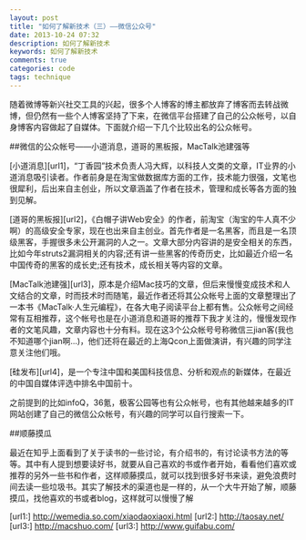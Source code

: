 ```yaml
---
layout: post
title: "如何了解新技术（三）——微信公众号"
date: 2013-10-24 07:32
description: 如何了解新技术
keywords: 如何了解新技术
comments: true
categories: code
tags: technique
---
```


随着微博等新兴社交工具的兴起，很多个人博客的博主都放弃了博客而去转战微博，但仍然有一些个人博客坚持了下来，在微信平台搭建了自己的公众帐号，以自身博客内容做起了自媒体。下面就介绍一下几个比较出名的公众帐号。

##微信的公众帐号——小道消息，道哥的黑板报，MacTalk池建强等  
  
[小道消息][url1]，“丁香园”技术负责人冯大辉，以科技人文类的文章，IT业界的小道消息吸引读者。作者前身是在淘宝做数据库方面的工作，技术能力很强，文笔也很犀利，后出来自主创业，所以文章涵盖了作者在技术，管理和成长等各方面的独到见解。  

[道哥的黑板报][url2]，《白帽子讲Web安全》的作者，前淘宝（淘宝的牛人真不少啊）的高级安全专家，现在也出来自主创业。首先作者是一名黑客，而且是一名顶级黑客，手握很多未公开漏洞的人之一。文章大部分内容讲的是安全相关的东西，比如今年struts2漏洞相关的内容;还有讲一些黑客的传奇历史，比如最近介绍一名中国传奇的黑客的成长史;还有技术，成长相关等内容的文章。  
  
[MacTalk池建强][url3]，原本是介绍Mac技巧的文章，但后来慢慢变成技术和人文结合的文章，时而技术时而随笔，最近作者还将其公众帐号上面的文章整理出了一本书《MacTalk·人生元编程》，在各大电子阅读平台上都有售。公众帐号之间经常有互相推荐，这个帐号也是在小道消息和道哥的推荐下我才关注的，慢慢发现作者的文笔风趣，文章内容也十分有料。现在这3个公众帐号号称微信三jian客(我也不知道哪个jian啊...)，他们还将在最近的上海Qcon上面做演讲，有兴趣的同学注意关注他们哦。  
  
[硅发布][url4]，是一个专注中国和美国科技信息、分析和观点的新媒体，在最近的中国自媒体评选中排名中国前十。  
  
之前提到的比如infoQ，36氪，极客公园等也有公众帐号，也有其他越来越多的IT网站创建了自己的微信公众帐号，有兴趣的同学可以自行搜索一下。  
  
##顺藤摸瓜  
  
最近在知乎上面看到了关于读书的一些讨论，有介绍书的，有讨论读书方法的等等。其中有人提到想要读好书，就要从自己喜欢的书或作者开始，看看他们喜欢或推荐的另外一些书和作者，这样顺藤摸瓜，就可以找到很多好书来读，避免浪费时间去读一些垃圾书。其实了解技术的渠道也是一样的，从一个大牛开始了解，顺藤摸瓜，找他喜欢的书或者blog，这样就可以慢慢了解


[url1:] http://wemedia.so.com/xiaodaoxiaoxi.html
[url2:] http://taosay.net/
[url3:] http://macshuo.com/
[url3:] http://www.guifabu.com/